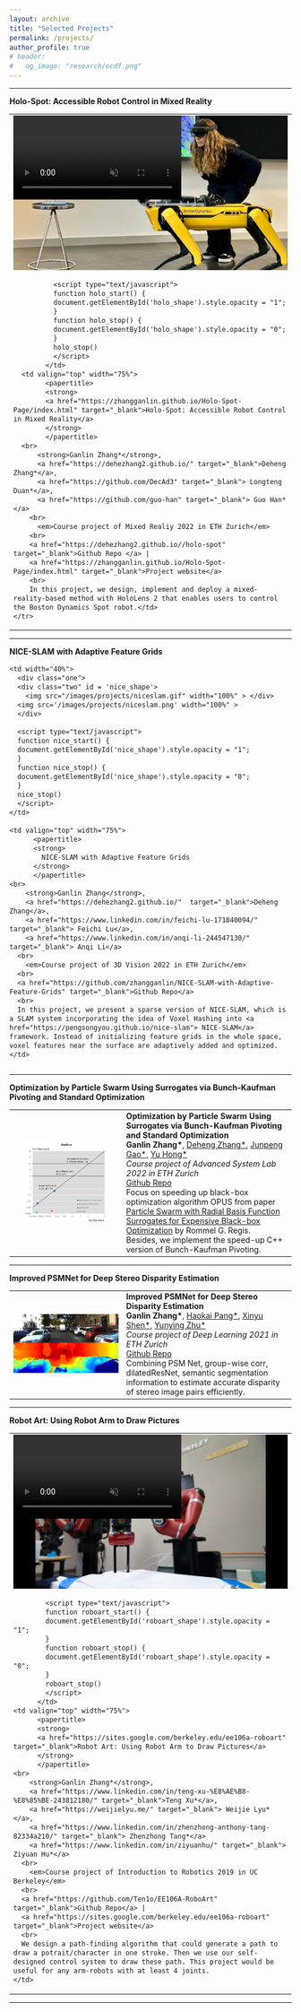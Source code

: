 ```yaml
---
layout: archive
title: "Selected Projects"
permalink: /projects/
author_profile: true
# header:
#   og_image: "research/ecdf.png"
---
```


<!-- <nbsp> -->

<!-- {% include base_path %}

{% assign ordered_pages = site.projects | sort:"order_number" %}

{% for post in ordered_pages %}
  {% include archive-single.html type="grid" %}
{% endfor %} -->


<html>
  <head>
  <meta name="google-site-verification" content="xDNWUvx6Q5EWK5YYSyKvK8DZTmvXhKsGX203Ll-BFFE" >	
  <meta name="generator" content="HTML Tidy for Linux/x86 (vers 11 February 2007), see www.w3.org">
  <meta http-equiv="Content-Type" content="text/html; charset=UTF-8" />
  <style type="text/css">
  @import url(https://fonts.googleapis.com/css?family=Roboto:400,400italic,500,500italic,700,700italic,900,900italic,300italic,300);
  /* @import url(https://fonts.googleapis.com/css?family=Roboto:300,400,500,700|Roboto+Slab:100,300,400,500,700|Material+Icons); */
    /* Color scheme stolen from Sergey Karayev */
    .one
    {
    position: relative;
    }
    .two
    {
    position: absolute;
    transition: opacity .2s ease-in-out;
    -moz-transition: opacity .2s ease-in-out;
    -webkit-transition: opacity .2s ease-in-out;
    }
    .fade {
     transition: opacity .2s ease-in-out;
     -moz-transition: opacity .2s ease-in-out;
     -webkit-transition: opacity .2s ease-in-out;
    }
    span.highlight {
        background-color: #ffffd0;
    }
  </style>




<hr>
  <heading><strong>Holo-Spot: Accessible Robot Control in Mixed Reality</strong> </heading>
  <table width="100%" align="center" border="0" cellspacing="0" cellpadding="20">  
    <tr onmouseout="holo_stop()" onmouseover="holo_start()">  
            <td width="40%">
              <div class="one">
                <div class="two" id='holo_shape'>
                  <!-- <img src='/images/projects/holospot.gif' width="100%"> -->
                  <video  width="100%" muted autoplay loop>
                    <source src="/images/projects/holospot.mp4" type="video/mp4">
                        Your browser does not support the video tag.
                    </video>
                  </div>
                  <img src='/images/projects/holospot.png' width="100%"/>
                </div>
                            
              <script type="text/javascript">
              function holo_start() { 
              document.getElementById('holo_shape').style.opacity = "1";
              }
              function holo_stop() { 
              document.getElementById('holo_shape').style.opacity = "0"; 
              }
              holo_stop()
              </script>
            </td>
      <td valign="top" width="75%">
            <papertitle>
            <strong>
            <a href="https://zhangganlin.github.io/Holo-Spot-Page/index.html" target="_blank">Holo-Spot: Accessible Robot Control in Mixed Reality</a>
            </strong>
            </papertitle>
      <br>
          <strong>Ganlin Zhang*</strong>,
          <a href="https://dehezhang2.github.io/" target="_blank">Deheng Zhang*</a>,
          <a href="https://github.com/DecAd3" target="_blank"> Longteng Duan*</a>,
          <a href="https://github.com/guo-han" target="_blank"> Guo Han*</a>
        <br>
          <em>Course project of Mixed Realiy 2022 in ETH Zurich</em>
        <br>
        <a href="https://dehezhang2.github.io//holo-spot" target="_blank">Github Repo </a> | 
        <a href="https://zhangganlin.github.io/Holo-Spot-Page/index.html" target="_blank">Project website</a>
        <br>
        In this project, we design, implement and deploy a mixed-reality-based method with HoloLens 2 that enables users to control the Boston Dynamics Spot robot.</td>
    </tr>
  </table>
  <hr>


<heading><strong>NICE-SLAM with Adaptive Feature Grids</strong> </heading>
<table width="100%" align="center" border="0" cellspacing="0" cellpadding="20">
  <tr onmouseout="nice_stop()" onmouseover="nice_start()"> 
    
    <td width="40%">
      <div class="one">
      <div class="two" id = 'nice_shape'>
        <img src="/images/projects/niceslam.gif" width="100%" > </div>
      <img src='/images/projects/niceslam.png' width="100%" >
      </div>
      
      <script type="text/javascript">
      function nice_start() { 
      document.getElementById('nice_shape').style.opacity = "1";
      }
      function nice_stop() { 
      document.getElementById('nice_shape').style.opacity = "0"; 
      }
      nice_stop()
      </script>
    </td>

    <td valign="top" width="75%">
          <papertitle>
          <strong>
            NICE-SLAM with Adaptive Feature Grids
          </strong>
          </papertitle>
    <br>
        <strong>Ganlin Zhang</strong>,
        <a href="https://dehezhang2.github.io/"  target="_blank">Deheng Zhang</a>,
        <a href="https://www.linkedin.com/in/feichi-lu-171840094/" target="_blank"> Feichi Lu</a>,
        <a href="https://www.linkedin.com/in/anqi-li-244547130/" target="_blank"> Anqi Li</a>
      <br>
        <em>Course project of 3D Vision 2022 in ETH Zurich</em>
      <br>
      <a href="https://github.com/zhangganlin/NICE-SLAM-with-Adaptive-Feature-Grids" target="_blank">Github Repo</a>
      <br>
      In this project, we present a sparse version of NICE-SLAM, which is a SLAM system incorporating the idea of Voxel Hashing into <a href="https://pengsongyou.github.io/nice-slam"> NICE-SLAM</a> framework. Instead of initializing feature grids in the whole space, voxel features near the surface are adaptively added and optimized.
    </td>
  </tr>
</table>
<hr>

<heading><strong>Optimization by Particle Swarm Using Surrogates via Bunch-Kaufman Pivoting and Standard Optimization</strong> </heading>
<table width="100%" align="center" border="0" cellspacing="0" cellpadding="20">  
    <td width="40%">
      <div class="one">
      <center><img src="/images/projects/opus.png" width="80%"> </center></div>
    </td>
    <td valign="top" width="75%">
          <papertitle>
          <strong>
            Optimization by Particle Swarm Using Surrogates via Bunch-Kaufman Pivoting and Standard Optimization
          </strong>
          </papertitle>
    <br>
        <strong>Ganlin Zhang*</strong>,
        <a href="https://dehezhang2.github.io/" target="_blank">Deheng Zhang*</a>,
        <a href="https://www.linkedin.com/in/junpeng-gao-04574917b/" target="_blank"> Junpeng Gao*</a>,
        <a href="https://www.linkedin.com/in/yu-hong-b06322178/" target="_blank"> Yu Hong*</a>
      <br>
        <em>Course project of Advanced System Lab 2022 in ETH Zurich</em>
      <br>
      <a href="https://github.com/zhangganlin/OPUS-via-Bunch-Kaufman-pivoting-and-standard-optimization" target="_blank">Github Repo</a>
      <br>
      Focus on speeding up black-box optimization algorithm OPUS from paper <a href="https://acl.inf.ethz.ch/teaching/fastcode/2022/project/project-ideas/particle-swarm.pdf" target="_blank">Particle Swarm with Radial Basis Function Surrogates for Expensive Black-box Optimization</a> by Rommel G. Regis. 
      <br>
      Besides, we implement the speed-up C++ version of Bunch-Kaufman Pivoting.
    </td>
</table>
<hr>

<heading><strong>Improved PSMNet for Deep Stereo Disparity Estimation</strong> </heading>
<table width="100%" align="center" border="0" cellspacing="0" cellpadding="20">  
    <td width="40%">
      <div class="one">
      <img src="/images/projects/psm.png" width="100%"> </div>
    </td>
    <td valign="top" width="75%">
          <papertitle>
          <strong>
            Improved PSMNet for Deep Stereo Disparity Estimation
          </strong>
          </papertitle>
    <br>
        <strong>Ganlin Zhang*</strong>,
        <a href="https://github.com/hkkkpang" target="_blank">Haokai Pang*</a>,
        <a href="https://github.com/ucabxs0" target="_blank"> Xinyu Shen*</a>,
        <a href="https://github.com/yunyingzhu" target="_blank"> Yunying Zhu*</a>
      <br>
        <em>Course project of Deep Learning 2021 in ETH Zurich</em>
      <br>
      <a href="https://github.com/zhangganlin/Improved-PSMNet-for-Deep-Stereo-Disparity-Estimation" target="_blank">Github Repo</a>
      <br>
      Combining PSM Net, group-wise corr, dilatedResNet, semantic segmentation information to estimate accurate disparity of stereo image pairs efficiently.
    </td>
</table>
<hr>

<heading><strong>Robot Art: Using Robot Arm to Draw Pictures</strong> </heading>
<table width="100%" align="center" border="0" cellspacing="0" cellpadding="20">  
  <tr onmouseout="roboart_stop()" onmouseover="roboart_start()">  
          <td width="40%">
            <div class="one">
            <div class="two" id = 'roboart_shape'>
              <video  width="100%" muted autoplay loop>
                <source src="/images/projects/roboart.mp4" type="video/mp4">
                    Your browser does not support the video tag.
                </video>
              </div>
            <img src='/images/projects/roboart.png' width="100%">
            </div>
            
            <script type="text/javascript">
            function roboart_start() { 
            document.getElementById('roboart_shape').style.opacity = "1";
            }
            function roboart_stop() { 
            document.getElementById('roboart_shape').style.opacity = "0"; 
            }
            roboart_stop()
            </script>
          </td>
    <td valign="top" width="75%">
          <papertitle>
          <strong>
          <a href="https://sites.google.com/berkeley.edu/ee106a-roboart" target="_blank">Robot Art: Using Robot Arm to Draw Pictures</a>
          </strong>
          </papertitle>
    <br>
        <strong>Ganlin Zhang*</strong>,
        <a href="https://www.linkedin.com/in/teng-xu-%E8%AE%B8-%E8%85%BE-243812180/" target="_blank">Teng Xu*</a>,
        <a href="https://weijielyu.me/" target="_blank"> Weijie Lyu*</a>,
        <a href="https://www.linkedin.com/in/zhenzhong-anthony-tang-82334a210/" target="_blank"> Zhenzhong Tang*</a>
        <a href="https://www.linkedin.com/in/ziyuanhu/" target="_blank"> Ziyuan Hu*</a>
      <br>
        <em>Course project of Introduction to Robotics 2019 in UC Berkeley</em>
      <br>
      <a href="https://github.com/Ten1o/EE106A-RoboArt" target="_blank">Github Repo</a> | 
      <a href="https://sites.google.com/berkeley.edu/ee106a-roboart" target="_blank">Project website</a>
      <br>
      We design a path-finding algorithm that could generate a path to draw a potrait/character in one stroke. Then we use our self-designed control system to draw these path. This project would be useful for any arm-robots with at least 4 joints.
    </td>
  </tr>
</table>
<hr>

